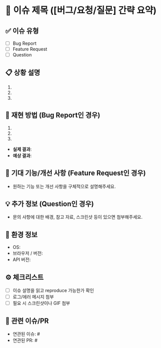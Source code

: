 <!--
안내)
- 제목과 본문 양식을 지켜주시면 이슈 트래킹과 대응이 훨씬 수월해집니다.
- 필요 없는 섹션은 삭제하거나, 추가 섹션이 필요하면 자유롭게 추가해주세요.
-->

# 📌 이슈 제목 ([버그/요청/질문] 간략 요약)

## ✅ 이슈 유형
- [ ] Bug Report
- [ ] Feature Request
- [ ] Question

## 📋 상황 설명
<!-- 어떤 상황에서 발생했는지, 재현 스텝(step)이나 요청 배경을 적어주세요. -->
1.
2.
3.

## 🐞 재현 방법 (Bug Report인 경우)
1.
2.
3.
- **실제 결과**:
- **예상 결과**:

## 🎯 기대 기능/개선 사항 (Feature Request인 경우)
- 원하는 기능 또는 개선 사항을 구체적으로 설명해주세요.

## 💡 추가 정보 (Question인 경우)
- 문의 사항에 대한 배경, 참고 자료, 스크린샷 등이 있으면 첨부해주세요.

## 📌 환경 정보
- OS:
- 브라우저 / 버전:
- API 버전:

## ⚙️ 체크리스트
- [ ] 이슈 설명을 읽고 reproduce 가능한가 확인
- [ ] 로그/에러 메시지 첨부
- [ ] 필요 시 스크린샷이나 GIF 첨부

## 📎 관련 이슈/PR
- 연관된 이슈: #
- 연관된 PR: #  